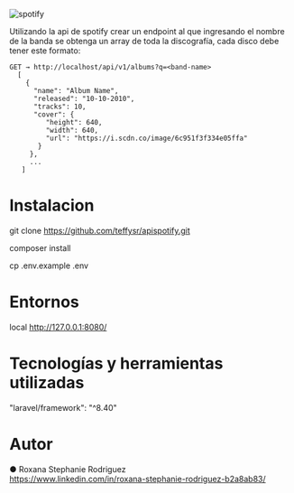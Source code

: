 ![spotify](https://user-images.githubusercontent.com/18340584/126589355-10f17fca-24bc-4b80-ac9e-7bed34df856e.png)

Utilizando la api de spotify crear un endpoint al que ingresando el nombre de la banda se obtenga un array de toda la discografía, cada disco debe tener este formato:

    GET → http://localhost/api/v1/albums?q=<band-name>
      [ 
        {
          "name": "Album Name",
          "released": "10-10-2010",
          "tracks": 10,
          "cover": {
             "height": 640,
             "width": 640,
             "url": "https://i.scdn.co/image/6c951f3f334e05ffa"
           }
         },
         ...
       ]


# Instalacion

git clone https://github.com/teffysr/apispotify.git

composer install

cp .env.example .env

# Entornos
local	http://127.0.0.1:8080/

# Tecnologías y herramientas utilizadas

"laravel/framework": "^8.40"

# Autor

● Roxana Stephanie Rodriguez  
https://www.linkedin.com/in/roxana-stephanie-rodriguez-b2a8ab83/
